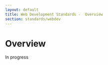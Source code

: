 ```yaml
---
layout: default
title: Web Development Standards -  Overview
section: standards/webdev
---
```

  

# Overview
In progress

